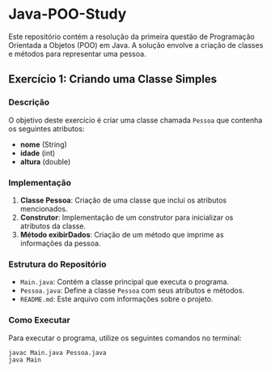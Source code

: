 # Java-POO-Study

Este repositório contém a resolução da primeira questão de Programação Orientada a Objetos (POO) em Java. A solução envolve a criação de classes e métodos para representar uma pessoa.

## Exercício 1: Criando uma Classe Simples

### Descrição

O objetivo deste exercício é criar uma classe chamada `Pessoa` que contenha os seguintes atributos:

- **nome** (String)
- **idade** (int)
- **altura** (double)

### Implementação

1. **Classe Pessoa**: Criação de uma classe que inclui os atributos mencionados.
2. **Construtor**: Implementação de um construtor para inicializar os atributos da classe.
3. **Método exibirDados**: Criação de um método que imprime as informações da pessoa.

### Estrutura do Repositório

- `Main.java`: Contém a classe principal que executa o programa.
- `Pessoa.java`: Define a classe `Pessoa` com seus atributos e métodos.
- `README.md`: Este arquivo com informações sobre o projeto.

### Como Executar

Para executar o programa, utilize os seguintes comandos no terminal:

```bash
javac Main.java Pessoa.java
java Main
